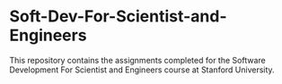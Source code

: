 # Soft-Dev-For-Scientist-and-Engineers
This repository contains the assignments completed for the Software Development For Scientist and Engineers course at Stanford University. 
